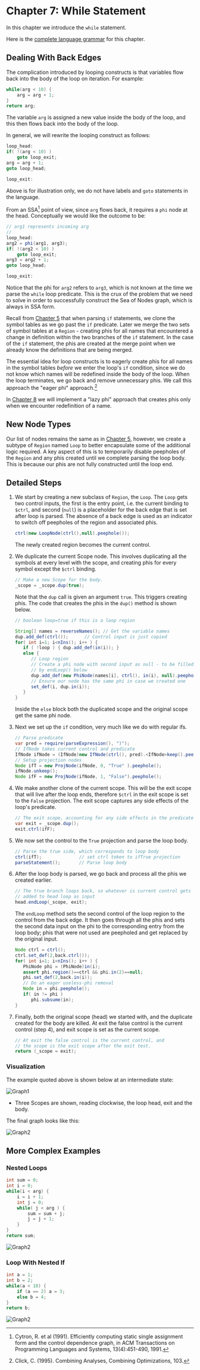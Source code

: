 # Chapter 7: While Statement

In this chapter we introduce the `while` statement.

Here is the [complete language grammar](docs/07-grammar.md) for this chapter.

## Dealing With Back Edges

The complication introduced by looping constructs is that variables flow back into the body of the loop on iteration.
For example:

```java
while(arg < 10) {
    arg = arg + 1;
}
return arg;
```

The variable `arg` is assigned a new value inside the body of the loop, and this then flows back into the body of the loop.

In general, we will rewrite the looping construct as follows:

```java
loop_head:
if( !(arg < 10) )
    goto loop_exit;
arg = arg + 1;
goto loop_head;

loop_exit:
```

Above is for illustration only, we do not have labels and `goto` statements in the language.

From an SSA[^1] point of view, since `arg` flows back, it requires a `phi` node at the head. Conceptually we would like the outcome to be:

```java
// arg1 represents incoming arg
//
loop_head:
arg2 = phi(arg1, arg3);
if( !(arg2 < 10) )
    goto loop_exit;
arg3 = arg2 + 1;
goto loop_head;

loop_exit:
```

Notice that the phi for `arg2` refers to `arg3`, which is not known at the time we parse the `while` loop predicate. This is the crux of the problem that we need
to solve in order to successfully construct the Sea of Nodes graph, which is always in SSA form.

Recall from [Chapter 5](../chapter05/README.md) that when parsing `if` statements, we clone the symbol tables as we go past the `if` predicate.
Later we merge the two sets of symbol tables at a `Region` - creating phis for all names that encountered a change in definition within the two
branches of the `if` statement. In the case of the `if` statement, the phis are created at the merge point when we already know the definitions
that are being merged.

The essential idea for loop constructs is to eagerly create phis for all names in the symbol tables *before* we enter the loop's `if` condition,
since we do not know which names will be redefined inside the body of the loop. When the loop terminates, we go back and remove unnecessary
phis. We call this approach the "eager phi" approach.[^2]

In [Chapter 8](../chapter08) we will implement a "lazy phi" approach that creates phis only when we encounter redefinition of a name.

## New Node Types

Our list of nodes remains the same as in [Chapter 5](../chapter05/README.md), however, we create a subtype of `Region` named `Loop` to better
encapsulate some of the additional logic required. A key aspect of this is to temporarily disable peepholes of the `Region` and any phis
created until we complete parsing the loop body. This is because our phis are not fully constructed until the loop end.

## Detailed Steps

1. We start by creating a new subclass of `Region`, the `Loop`. The `Loop` gets two control inputs,
   the first is the entry point, i.e. the current binding to `$ctrl`, and second (`null`) is a placeholder for the back edge that is
   set after loop is parsed. The absence of a back edge is used as an indicator to switch off peepholes of the region and
   associated phis.

    ```java
    ctrl(new LoopNode(ctrl(),null).peephole());
    ```

   The newly created region becomes the current control.

2. We duplicate the current Scope node. This involves duplicating all the symbols at
   every level with the scope, and creating phis for every symbol except the `$ctrl` binding.

    ```java
    // Make a new Scope for the body.
    _scope = _scope.dup(true);
    ```

   Note that the `dup` call is given an argument `true`. This triggers creating phis. The code
   that creates the phis in the `dup()` method is shown below.

    ```java
    // boolean loop=true if this is a loop region

    String[] names = reverseNames(); // Get the variable names
    dup.add_def(ctrl());      // Control input is just copied
    for( int i=1; i<nIns(); i++ ) {
       if ( !loop ) { dup.add_def(in(i)); }
       else {
          // Loop region
          // Create a phi node with second input as null - to be filled in
          // by endLoop() below
          dup.add_def(new PhiNode(names[i], ctrl(), in(i), null).peephole());
          // Ensure our node has the same phi in case we created one
          set_def(i, dup.in(i));
       }
    }
    ```

   Inside the `else` block both the duplicated scope and the original scope get the same phi node.

3. Next we set up the `if` condition, very much like we do with regular ifs.

    ```java
    // Parse predicate
    var pred = require(parseExpression(), ")");
    // IfNode takes current control and predicate
    IfNode ifNode = (IfNode)new IfNode(ctrl(), pred).<IfNode>keep().peephole();
    // Setup projection nodes
    Node ifT = new ProjNode(ifNode, 0, "True" ).peephole();
    ifNode.unkeep();
    Node ifF = new ProjNode(ifNode, 1, "False").peephole();
    ```

4. We make another clone of the current scope. This will be the exit scope that will live after the loop ends,
   therefore `$ctrl` in the exit scope is set to the `False` projection.
   The exit scope captures any side effects of the loop's predicate.

    ```java
    // The exit scope, accounting for any side effects in the predicate
    var exit = _scope.dup();
    exit.ctrl(ifF);
    ```

5. We now set the control to the `True` projection and parse the loop body.

    ```java
    // Parse the true side, which corresponds to loop body
    ctrl(ifT);              // set ctrl token to ifTrue projection
    parseStatement();       // Parse loop body
    ```

6. After the loop body is parsed, we go back and process all the phis we created earlier.

    ```java
    // The true branch loops back, so whatever is current control gets
    // added to head loop as input
    head.endLoop(_scope, exit);
    ```

   The `endLoop` method sets the second control of the loop region to the control from the back edge.
   It then goes through all the phis and sets the second data input on the phi to the corresponding entry
   from the loop body; phis that were not used are peepholed and get replaced by the original input.

    ```java
    Node ctrl = ctrl();
    ctrl.set_def(2,back.ctrl());
    for( int i=1; i<nIns(); i++ ) {
       PhiNode phi = (PhiNode)in(i);
       assert phi.region()==ctrl && phi.in(2)==null;
       phi.set_def(2,back.in(i));
       // Do an eager useless-phi removal
       Node in = phi.peephole();
       if( in != phi )
          phi.subsume(in);
    }
    ```

7. Finally, both the original scope (head) we started with, and the duplicate created for the body are killed.
   At exit the false control is the current control (step 4), and exit scope is set as the current scope.

   ```java
   // At exit the false control is the current control, and
   // the scope is the exit scope after the exit test.
   return (_scope = exit);
   ```

### Visualization

The example quoted above is shown below at an intermediate state:

![Graph1](./docs/07-graph1.svg)

* Three Scopes are shown, reading clockwise, the loop head, exit and the body.

The final graph looks like this:

![Graph2](./docs/07-graph2.svg)

## More Complex Examples

### Nested Loops

```java
int sum = 0;
int i = 0;
while(i < arg) {
    i = i + 1;
    int j = 0;
    while( j < arg ) {
        sum = sum + j;
        j = j + 1;
    }
}
return sum;
```

![Graph2](./docs/07-graph3.svg)

### Loop With Nested If

```java
int a = 1;
int b = 2;
while(a < 10) {
    if (a == 2) a = 3;
    else b = 4;
}
return b;
```

![Graph2](./docs/07-graph4.svg)


[^1]: Cytron, R. et al (1991).
    Efficiently computing static single assignment form and the control dependence graph, in ACM Transactions on Programming Languages and Systems, 13(4):451-490, 1991.

[^2]: Click, C. (1995).
    Combining Analyses, Combining Optimizations, 103.
